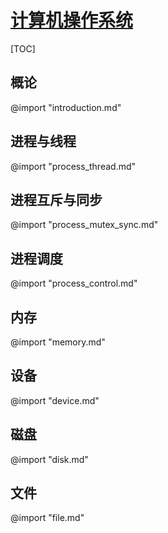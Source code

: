 # [计算机操作系统](../index.html)

[TOC]

## 概论

@import "introduction.md"

## 进程与线程

@import "process_thread.md"

## 进程互斥与同步

@import "process_mutex_sync.md"

## 进程调度

@import "process_control.md"

## 内存

@import "memory.md"

## 设备

@import "device.md"

## 磁盘

@import "disk.md"

## 文件

@import "file.md"
